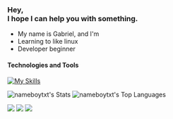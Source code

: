 <div>
  <h3 style="text-alight: center;">
    Hey, <br> I hope I can help you with something.
  </h3>
</div>

- My name is Gabriel, and I'm
- Learning to like linux
- Developer beginner

<div>
  <h4>
    Technologies and Tools
  </h4>
</div>

[![My Skills](https://skillicons.dev/icons?i=js,html,css,linux,mint,windows,vscode,bootstrap,linkedin,discord)](https://skillicons.dev)

![nameboytxt's Stats](https://github-readme-stats.vercel.app/api?username=nameboytxt&theme=algolia&show_icons=true&hide_border=false&count_private=false)
![nameboytxt's Top Languages](https://github-readme-stats.vercel.app/api/top-langs/?username=nameboytxt&theme=algolia&show_icons=true&hide_border=false&layout=compact)


<div>
<a href="https://instagram.com/gablc._" target="_blank"><img loading="lazy" src="https://img.shields.io/badge/-Instagram-%23E4405F?style=for-the-badge&logo=instagram&logoColor=white" target="_blank"></a>
<a href = "mailto:biel.lgspc.gab@gmail.com"><img loading="lazy" src="https://img.shields.io/badge/Gmail-D14836?style=for-the-badge&logo=gmail&logoColor=white" target="_blank"></a>
<a href="https://www.linkedin.com/in/lucas-gabriel-nameboytxt" target="_blank"><img loading="lazy" src="https://img.shields.io/badge/-LinkedIn-%230077B5?style=for-the-badge&logo=linkedin&logoColor=white" target="_blank"></a>   
</div>
